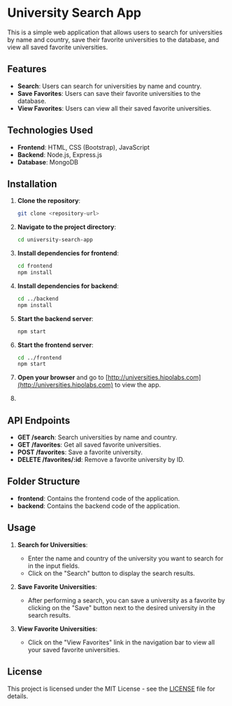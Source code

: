# University Search App

This is a simple web application that allows users to search for universities by name and country, save their favorite universities to the database, and view all saved favorite universities.

## Features

- **Search**: Users can search for universities by name and country.
- **Save Favorites**: Users can save their favorite universities to the database.
- **View Favorites**: Users can view all their saved favorite universities.

## Technologies Used

- **Frontend**: HTML, CSS (Bootstrap), JavaScript
- **Backend**: Node.js, Express.js
- **Database**: MongoDB

## Installation

1. **Clone the repository**:

    ```bash
    git clone <repository-url>
    ```

2. **Navigate to the project directory**:

    ```bash
    cd university-search-app
    ```

3. **Install dependencies for frontend**:

    ```bash
    cd frontend
    npm install
    ```

4. **Install dependencies for backend**:

    ```bash
    cd ../backend
    npm install
    ```

5. **Start the backend server**:

    ```bash
    npm start
    ```

6. **Start the frontend server**:

    ```bash
    cd ../frontend
    npm start
    ```

7. **Open your browser** and go to [http://universities.hipolabs.com](http://universities.hipolabs.com)  to view the app.
8. 

## API Endpoints

- **GET /search**: Search universities by name and country.
- **GET /favorites**: Get all saved favorite universities.
- **POST /favorites**: Save a favorite university.
- **DELETE /favorites/:id**: Remove a favorite university by ID.

## Folder Structure

- **frontend**: Contains the frontend code of the application.
- **backend**: Contains the backend code of the application.

## Usage

1. **Search for Universities**:

    - Enter the name and country of the university you want to search for in the input fields.
    - Click on the "Search" button to display the search results.

2. **Save Favorite Universities**:

    - After performing a search, you can save a university as a favorite by clicking on the "Save" button next to the desired university in the search results.

3. **View Favorite Universities**:

    - Click on the "View Favorites" link in the navigation bar to view all your saved favorite universities.

## License

This project is licensed under the MIT License - see the [LICENSE](LICENSE) file for details.

